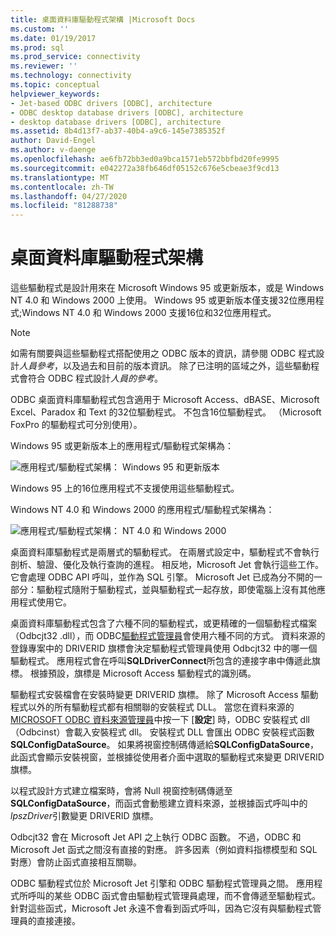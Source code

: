 ```yaml
---
title: 桌面資料庫驅動程式架構 |Microsoft Docs
ms.custom: ''
ms.date: 01/19/2017
ms.prod: sql
ms.prod_service: connectivity
ms.reviewer: ''
ms.technology: connectivity
ms.topic: conceptual
helpviewer_keywords:
- Jet-based ODBC drivers [ODBC], architecture
- ODBC desktop database drivers [ODBC], architecture
- desktop database drivers [ODBC], architecture
ms.assetid: 8b4d13f7-ab37-40b4-a9c6-145e7385352f
author: David-Engel
ms.author: v-daenge
ms.openlocfilehash: ae6fb72bb3ed0a9bca1571eb572bbfbd20fe9995
ms.sourcegitcommit: e042272a38fb646df05152c676e5cbeae3f9cd13
ms.translationtype: MT
ms.contentlocale: zh-TW
ms.lasthandoff: 04/27/2020
ms.locfileid: "81288738"
---
```

# <a name="desktop-database-drivers-architecture"></a>桌面資料庫驅動程式架構
這些驅動程式是設計用來在 Microsoft Windows 95 或更新版本，或是 Windows NT 4.0 和 Windows 2000 上使用。 Windows 95 或更新版本僅支援32位應用程式;Windows NT 4.0 和 Windows 2000 支援16位和32位應用程式。  
  
> [!NOTE]  
>  如需有關要與這些驅動程式搭配使用之 ODBC 版本的資訊，請參閱 ODBC 程式設計*人員參考*，以及過去和目前的版本資訊。 除了已注明的區域之外，這些驅動程式會符合 ODBC 程式設計*人員的參考*。  
  
 ODBC 桌面資料庫驅動程式包含適用于 Microsoft Access、dBASE、Microsoft Excel、Paradox 和 Text 的32位驅動程式。 不包含16位驅動程式。 （Microsoft FoxPro 的驅動程式可分別使用）。  
  
 Windows 95 或更新版本上的應用程式/驅動程式架構為：  
  
 ![應用程式&#47;驅動程式架構： Windows 95 和更新版本](../../odbc/microsoft/media/odbcjetarch1.gif "ODBCJetArch1")  
  
 Windows 95 上的16位應用程式不支援使用這些驅動程式。  
  
 Windows NT 4.0 和 Windows 2000 的應用程式/驅動程式架構為：  
  
 ![應用程式&#47;驅動程式架構： NT 4.0 和 Windows 2000](../../odbc/microsoft/media/odbcjetarch2.gif "ODBCJetArch2")  
  
 桌面資料庫驅動程式是兩層式的驅動程式。 在兩層式設定中，驅動程式不會執行剖析、驗證、優化及執行查詢的進程。 相反地，Microsoft Jet 會執行這些工作。 它會處理 ODBC API 呼叫，並作為 SQL 引擎。 Microsoft Jet 已成為分不開的一部分：驅動程式隨附于驅動程式，並與驅動程式一起存放，即使電腦上沒有其他應用程式使用它。  
  
 桌面資料庫驅動程式包含了六種不同的驅動程式，或更精確的一個驅動程式檔案（Odbcjt32 .dll），而 ODBC[驅動程式管理員](../../odbc/reference/the-driver-manager.md)會使用六種不同的方式。 資料來源的登錄專案中的 DRIVERID 旗標會決定驅動程式管理員使用 Odbcjt32 中的哪一個驅動程式。 應用程式會在呼叫**SQLDriverConnect**所包含的連接字串中傳遞此旗標。 根據預設，旗標是 Microsoft Access 驅動程式的識別碼。  
  
 驅動程式安裝檔會在安裝時變更 DRIVERID 旗標。 除了 Microsoft Access 驅動程式以外的所有驅動程式都有相關聯的安裝程式 DLL。 當您在資料來源的[MICROSOFT ODBC 資料來源管理員](../../odbc/admin/odbc-data-source-administrator.md)中按一下 [**設定**] 時，ODBC 安裝程式 dll （Odbcinst）會載入安裝程式 dll。 安裝程式 DLL 會匯出 ODBC 安裝程式函數**SQLConfigDataSource**。 如果將視窗控制碼傳遞給**SQLConfigDataSource**，此函式會顯示安裝視窗，並根據從使用者介面中選取的驅動程式來變更 DRIVERID 旗標。  
  
 以程式設計方式建立檔案時，會將 Null 視窗控制碼傳遞至**SQLConfigDataSource**，而函式會動態建立資料來源，並根據函式呼叫中的*lpszDriver*引數變更 DRIVERID 旗標。  
  
 Odbcjt32 會在 Microsoft Jet API 之上執行 ODBC 函數。 不過，ODBC 和 Microsoft Jet 函式之間沒有直接的對應。 許多因素（例如資料指標模型和 SQL 對應）會防止函式直接相互關聯。  
  
 ODBC 驅動程式位於 Microsoft Jet 引擎和 ODBC 驅動程式管理員之間。 應用程式所呼叫的某些 ODBC 函式會由驅動程式管理員處理，而不會傳遞至驅動程式。 針對這些函式，Microsoft Jet 永遠不會看到函式呼叫，因為它沒有與驅動程式管理員的直接連接。
